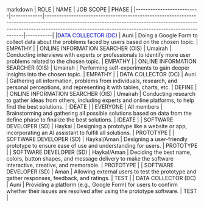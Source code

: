 markdown
| ROLE                     | NAME        | JOB SCOPE                                                                                                                                                                                                                       | PHASE     |
|--------------------------|-------------|---------------------------------------------------------------------------------------------------------------------------------------------------------------------------------------------------------------------------------|-----------|
|<span style="color:blue">DATA COLLECTOR (DC)</span>      | Auni       | Doing a Google Form to collect data about the problems faced by users based on the chosen topic.                                                                                                                                | EMPATHY   |
| ONLINE INFORMATION SEARCHER (OIS) | Umairah | Conducting interviews with experts or professionals to identify more user problems related to the chosen topic.                                                                          | EMPATHY   |
| ONLINE INFORMATION SEARCHER (OIS) | Umairah | Performing self-experiments to gain deeper insights into the chosen topic.                                                                                                               | EMPATHY   |
| DATA COLLECTOR (DC)      | Auni        | Gathering all information, problems from individuals, research, and personal perceptions, and representing it with tables, charts, etc.                                                  | DEFINE    |
| ONLINE INFORMATION SEARCHER (OIS) | Umairah | Conducting research to gather ideas from others, including experts and online platforms, to help find the best solutions.                                                                | IDEATE    |
| EVERYONE                 | All members | Brainstorming and gathering all possible solutions based on data from the define phase to finalize the best solutions.                                                                   | IDEATE    |
| SOFTWARE DEVELOPER (SD)  | Haykal      | Designing a prototype like a website or app, incorporating an AI assistant to fulfill all solutions.                                                                                      | PROTOTYPE |
| SOFTWARE DEVELOPER (SD)  | Haykal/Aman | Designing a user-friendly prototype to ensure ease of use and understanding for users.                                                                                                   | PROTOTYPE |
| SOFTWARE DEVELOPER (SD)  | Haykal/Aman | Deciding the best name, colors, button shapes, and message delivery to make the software interactive, creative, and memorable.                                                           | PROTOTYPE |
| SOFTWARE DEVELOPER (SD)  | Aman        | Allowing external users to test the prototype and gather responses, feedback, and ratings.                                                                                               | TEST      |
| DATA COLLECTOR (DC)      | Auni        | Providing a platform (e.g., Google Form) for users to confirm whether their issues are resolved after using the prototype software.                                                      | TEST      |

 
